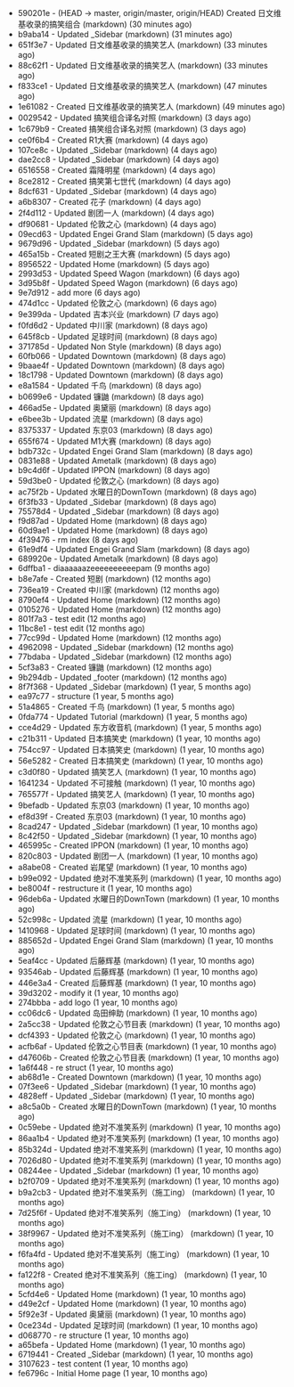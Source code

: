 * 590201e - (HEAD -> master, origin/master, origin/HEAD) Created 日文维基收录的搞笑组合 (markdown) (30 minutes ago) <TC>
* b9aba14 - Updated _Sidebar (markdown) (31 minutes ago) <TC>
* 651f3e7 - Updated 日文维基收录的搞笑艺人 (markdown) (33 minutes ago) <TC>
* 88c62f1 - Updated 日文维基收录的搞笑艺人 (markdown) (33 minutes ago) <TC>
* f833ce1 - Updated 日文维基收录的搞笑艺人 (markdown) (47 minutes ago) <TC>
* 1e61082 - Created 日文维基收录的搞笑艺人 (markdown) (49 minutes ago) <TC>
* 0029542 - Updated 搞笑组合译名对照 (markdown) (3 days ago) <TC>
* 1c679b9 - Created 搞笑组合译名对照 (markdown) (3 days ago) <TC>
* ce0f6b4 - Created R1大赛 (markdown) (4 days ago) <TC>
* 107ce8c - Updated _Sidebar (markdown) (4 days ago) <TC>
* dae2cc8 - Updated _Sidebar (markdown) (4 days ago) <TC>
* 6516558 - Created 霜降明星 (markdown) (4 days ago) <TC>
* 8ce2812 - Created 搞笑第七世代 (markdown) (4 days ago) <TC>
* 8dcf631 - Updated _Sidebar (markdown) (4 days ago) <TC>
* a6b8307 - Created 花子 (markdown) (4 days ago) <TC>
* 2f4d112 - Updated 剧团一人 (markdown) (4 days ago) <TC>
* df90681 - Updated 伦敦之心 (markdown) (4 days ago) <TC>
* 09ecd63 - Updated Engei Grand Slam (markdown) (5 days ago) <TC>
* 9679d96 - Updated _Sidebar (markdown) (5 days ago) <TC>
* 465a15b - Created 短剧之王大赛 (markdown) (5 days ago) <TC>
* 8956522 - Updated Home (markdown) (5 days ago) <TC>
* 2993d53 - Updated Speed Wagon (markdown) (6 days ago) <TC>
* 3d95b8f - Updated Speed Wagon (markdown) (6 days ago) <TC>
* 9e7d912 - add more (6 days ago) <tcgriffith>
* 474d1cc - Updated 伦敦之心 (markdown) (6 days ago) <TC>
* 9e399da - Updated 吉本兴业 (markdown) (7 days ago) <TC>
* f0fd6d2 - Updated 中川家 (markdown) (8 days ago) <TC>
* 645f8cb - Updated 足球时间 (markdown) (8 days ago) <TC>
* 371785d - Updated Non Style (markdown) (8 days ago) <TC>
* 60fb066 - Updated Downtown (markdown) (8 days ago) <TC>
* 9baae4f - Updated Downtown (markdown) (8 days ago) <TC>
* 18c1798 - Updated Downtown (markdown) (8 days ago) <TC>
* e8a1584 - Updated 千鸟 (markdown) (8 days ago) <TC>
* b0699e6 - Updated 镰鼬 (markdown) (8 days ago) <TC>
* 466ad5e - Updated 奥黛丽 (markdown) (8 days ago) <TC>
* e6bee3b - Updated 流星 (markdown) (8 days ago) <TC>
* 8375337 - Updated 东京03 (markdown) (8 days ago) <TC>
* 655f674 - Updated M1大赛 (markdown) (8 days ago) <TC>
* bdb732c - Updated Engei Grand Slam (markdown) (8 days ago) <TC>
* 0831e88 - Updated Ametalk (markdown) (8 days ago) <TC>
* b9c4d6f - Updated IPPON (markdown) (8 days ago) <TC>
* 59d3be0 - Updated 伦敦之心 (markdown) (8 days ago) <TC>
* ac75f2b - Updated 水曜日的DownTown (markdown) (8 days ago) <TC>
* 6f3fb33 - Updated _Sidebar (markdown) (8 days ago) <TC>
* 75578d4 - Updated _Sidebar (markdown) (8 days ago) <TC>
* f9d87ad - Updated Home (markdown) (8 days ago) <TC>
* 60d9ae1 - Updated Home (markdown) (8 days ago) <TC>
* 4f39476 - rm index (8 days ago) <tcgriffith>
* 61e9df4 - Updated Engei Grand Slam (markdown) (8 days ago) <TC>
* 689920e - Updated Ametalk (markdown) (8 days ago) <TC>
* 6dffba1 - diaaaaaazeeeeeeeeeepam (9 months ago) <tcgriffith>
* b8e7afe - Created 短剧 (markdown) (12 months ago) <TC>
* 736ea19 - Created 中川家 (markdown) (12 months ago) <TC>
* 8790ef4 - Updated Home (markdown) (12 months ago) <TC>
* 0105276 - Updated Home (markdown) (12 months ago) <TC>
* 801f7a3 - test edit (12 months ago) <TC>
* 11bc8e1 - test edit (12 months ago) <TC>
* 77cc99d - Updated Home (markdown) (12 months ago) <TC>
* 4962098 - Updated _Sidebar (markdown) (12 months ago) <TC>
* 77bdaba - Updated _Sidebar (markdown) (12 months ago) <TC>
* 5cf3a83 - Created 镰鼬 (markdown) (12 months ago) <TC>
* 9b294db - Updated _footer (markdown) (12 months ago) <TC>
* 8f7f368 - Updated _Sidebar (markdown) (1 year, 5 months ago) <TC>
* ea97c77 - structure (1 year, 5 months ago) <tcgriffith>
* 51a4865 - Created 千鸟 (markdown) (1 year, 5 months ago) <TC>
* 0fda774 - Updated Tutorial (markdown) (1 year, 5 months ago) <TC>
* cce4d29 - Updated 东方收音机 (markdown) (1 year, 5 months ago) <TC>
* c21b311 - Updated 日本搞笑史 (markdown) (1 year, 10 months ago) <TC>
* 754cc97 - Updated 日本搞笑史 (markdown) (1 year, 10 months ago) <TC>
* 56e5282 - Created 日本搞笑史 (markdown) (1 year, 10 months ago) <TC>
* c3d0f80 - Updated 搞笑艺人 (markdown) (1 year, 10 months ago) <TC>
* 1641234 - Updated 不可接触 (markdown) (1 year, 10 months ago) <crossrx>
* 765577f - Updated 搞笑艺人 (markdown) (1 year, 10 months ago) <TC>
* 9befadb - Updated 东京03 (markdown) (1 year, 10 months ago) <TC>
* ef8d39f - Created 东京03 (markdown) (1 year, 10 months ago) <TC>
* 8cad247 - Updated _Sidebar (markdown) (1 year, 10 months ago) <TC>
* 8c42f50 - Updated _Sidebar (markdown) (1 year, 10 months ago) <TC>
* 465995c - Created IPPON (markdown) (1 year, 10 months ago) <TC>
* 820c803 - Updated 剧团一人 (markdown) (1 year, 10 months ago) <TC>
* a8abe08 - Created 岩尾望 (markdown) (1 year, 10 months ago) <TC>
* b99e092 - Updated 绝对不准笑系列 (markdown) (1 year, 10 months ago) <Humi2314>
* be8004f - restructure it (1 year, 10 months ago) <tcgriffith>
* 96deb6a - Updated 水曜日的DownTown (markdown) (1 year, 10 months ago) <Humi2314>
* 52c998c - Updated 流星 (markdown) (1 year, 10 months ago) <tohrusnbs>
* 1410968 - Updated 足球时间 (markdown) (1 year, 10 months ago) <TC>
* 885652d - Updated Engei Grand Slam (markdown) (1 year, 10 months ago) <TC>
* 5eaf4cc - Updated 后藤辉基 (markdown) (1 year, 10 months ago) <TC>
* 93546ab - Updated 后藤辉基 (markdown) (1 year, 10 months ago) <TC>
* 446e3a4 - Created 后藤辉基 (markdown) (1 year, 10 months ago) <TC>
* 39d3202 - modify it (1 year, 10 months ago) <tcgriffith>
* 274bbba - add logo (1 year, 10 months ago) <tcgriffith>
* cc06dc6 - Updated 岛田绅助 (markdown) (1 year, 10 months ago) <TC>
* 2a5cc38 - Updated 伦敦之心节目表 (markdown) (1 year, 10 months ago) <TC>
* dcf4393 - Updated 伦敦之心 (markdown) (1 year, 10 months ago) <TC>
* acfb6af - Updated 伦敦之心节目表 (markdown) (1 year, 10 months ago) <TC>
* d47606b - Created 伦敦之心节目表 (markdown) (1 year, 10 months ago) <TC>
* 1a6f448 - re struct (1 year, 10 months ago) <tcgriffith>
* ab68d1e - Created Downtown (markdown) (1 year, 10 months ago) <TC>
* 07f3ee6 - Updated _Sidebar (markdown) (1 year, 10 months ago) <TC>
* 4828eff - Updated _Sidebar (markdown) (1 year, 10 months ago) <Humi2314>
* a8c5a0b - Created 水曜日的DownTown (markdown) (1 year, 10 months ago) <Humi2314>
* 0c59ebe - Updated 绝对不准笑系列 (markdown) (1 year, 10 months ago) <Humi2314>
* 86aa1b4 - Updated 绝对不准笑系列 (markdown) (1 year, 10 months ago) <Humi2314>
* 85b324d - Updated 绝对不准笑系列 (markdown) (1 year, 10 months ago) <Humi2314>
* 7026d80 - Updated 绝对不准笑系列 (markdown) (1 year, 10 months ago) <Humi2314>
* 08244ee - Updated _Sidebar (markdown) (1 year, 10 months ago) <Humi2314>
* b2f0709 - Updated 绝对不准笑系列 (markdown) (1 year, 10 months ago) <Humi2314>
* b9a2cb3 - Updated 绝对不准笑系列（施工ing） (markdown) (1 year, 10 months ago) <Humi2314>
* 7d25f6f - Updated 绝对不准笑系列（施工ing） (markdown) (1 year, 10 months ago) <Humi2314>
* 38f9967 - Updated 绝对不准笑系列（施工ing） (markdown) (1 year, 10 months ago) <Humi2314>
* f6fa4fd - Updated 绝对不准笑系列（施工ing） (markdown) (1 year, 10 months ago) <Humi2314>
* fa122f8 - Created 绝对不准笑系列（施工ing） (markdown) (1 year, 10 months ago) <Humi2314>
* 5cfd4e6 - Updated Home (markdown) (1 year, 10 months ago) <TC>
* d49e2cf - Updated Home (markdown) (1 year, 10 months ago) <TC>
* 5f92e3f - Updated 奥黛丽 (markdown) (1 year, 10 months ago) <TC>
* 0ce234d - Updated 足球时间 (markdown) (1 year, 10 months ago) <TC>
* d068770 - re structure (1 year, 10 months ago) <tcgriffith>
* a65befa - Updated Home (markdown) (1 year, 10 months ago) <TC>
* 6719441 - Created _Sidebar (markdown) (1 year, 10 months ago) <TC>
* 3107623 - test content (1 year, 10 months ago) <tcgriffith>
* fe6796c - Initial Home page (1 year, 10 months ago) <TC>